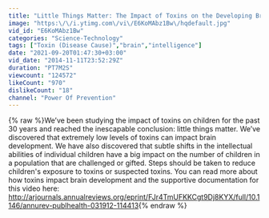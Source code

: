 ```yaml
---
title: "Little Things Matter: The Impact of Toxins on the Developing Brain"
image: "https:\/\/i.ytimg.com\/vi\/E6KoMAbz1Bw\/hqdefault.jpg"
vid_id: "E6KoMAbz1Bw"
categories: "Science-Technology"
tags: ["Toxin (Disease Cause)","brain","intelligence"]
date: "2021-09-20T01:47:30+03:00"
vid_date: "2014-11-11T23:52:29Z"
duration: "PT7M2S"
viewcount: "124572"
likeCount: "970"
dislikeCount: "18"
channel: "Power Of Prevention"
---
```

{% raw %}We’ve been studying the impact of toxins on children for the past 30 years and reached the inescapable conclusion: little things matter. We’ve discovered that extremely low levels of toxins can impact brain development. We have also discovered that subtle shifts in the intellectual abilities of individual children have a big impact on the number of children in a population that are challenged or gifted. Steps should be taken to reduce children's exposure to toxins or suspected toxins. You can read more about how toxins impact brain development and the supportive documentation for this video here: <br /><a rel="nofollow" target="blank" href="http://arjournals.annualreviews.org/eprint/FJr4TmUFKKCgt9Dj8KYX/full/10.1146/annurev-publhealth-031912-114413">http://arjournals.annualreviews.org/eprint/FJr4TmUFKKCgt9Dj8KYX/full/10.1146/annurev-publhealth-031912-114413</a>{% endraw %}
